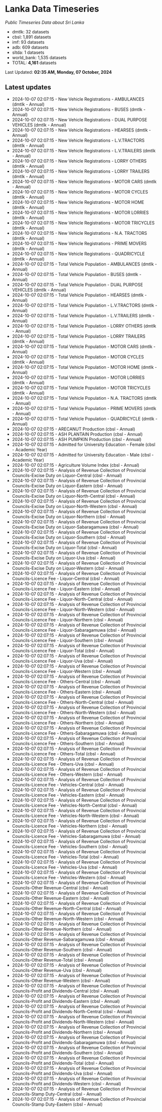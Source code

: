 # Lanka Data Timeseries
*Public Timeseries Data about Sri Lanka*

* dmtlk: 32 datasets
* cbsl: 1,891 datasets
* imf: 93 datasets
* adb: 609 datasets
* sltda: 1 datasets
* world_bank: 1,535 datasets
* TOTAL: **4,161** datasets

Last Updated: **02:35 AM, Monday, 07 October, 2024**

## Latest updates

* 2024-10-07 02:07:15 - New Vehicle Registrations - AMBULANCES (dmtlk - Annual)
* 2024-10-07 02:07:15 - New Vehicle Registrations - BUSES (dmtlk - Annual)
* 2024-10-07 02:07:15 - New Vehicle Registrations - DUAL PURPOSE VEHICLES (dmtlk - Annual)
* 2024-10-07 02:07:15 - New Vehicle Registrations - HEARSES (dmtlk - Annual)
* 2024-10-07 02:07:15 - New Vehicle Registrations - L.V.TRACTORS (dmtlk - Annual)
* 2024-10-07 02:07:15 - New Vehicle Registrations - L.V.TRAILERS (dmtlk - Annual)
* 2024-10-07 02:07:15 - New Vehicle Registrations - LORRY OTHERS (dmtlk - Annual)
* 2024-10-07 02:07:15 - New Vehicle Registrations - LORRY TRAILERS (dmtlk - Annual)
* 2024-10-07 02:07:15 - New Vehicle Registrations - MOTOR CARS (dmtlk - Annual)
* 2024-10-07 02:07:15 - New Vehicle Registrations - MOTOR CYCLES (dmtlk - Annual)
* 2024-10-07 02:07:15 - New Vehicle Registrations - MOTOR HOME (dmtlk - Annual)
* 2024-10-07 02:07:15 - New Vehicle Registrations - MOTOR LORRIES (dmtlk - Annual)
* 2024-10-07 02:07:15 - New Vehicle Registrations - MOTOR TRICYCLES (dmtlk - Annual)
* 2024-10-07 02:07:15 - New Vehicle Registrations - N.A. TRACTORS (dmtlk - Annual)
* 2024-10-07 02:07:15 - New Vehicle Registrations - PRIME MOVERS (dmtlk - Annual)
* 2024-10-07 02:07:15 - New Vehicle Registrations - QUADRICYCLE (dmtlk - Annual)
* 2024-10-07 02:07:15 - Total Vehicle Population - AMBULANCES (dmtlk - Annual)
* 2024-10-07 02:07:15 - Total Vehicle Population - BUSES (dmtlk - Annual)
* 2024-10-07 02:07:15 - Total Vehicle Population - DUAL PURPOSE VEHICLES (dmtlk - Annual)
* 2024-10-07 02:07:15 - Total Vehicle Population - HEARSES (dmtlk - Annual)
* 2024-10-07 02:07:15 - Total Vehicle Population - L.V.TRACTORS (dmtlk - Annual)
* 2024-10-07 02:07:15 - Total Vehicle Population - L.V.TRAILERS (dmtlk - Annual)
* 2024-10-07 02:07:15 - Total Vehicle Population - LORRY OTHERS (dmtlk - Annual)
* 2024-10-07 02:07:15 - Total Vehicle Population - LORRY TRAILERS (dmtlk - Annual)
* 2024-10-07 02:07:15 - Total Vehicle Population - MOTOR CARS (dmtlk - Annual)
* 2024-10-07 02:07:15 - Total Vehicle Population - MOTOR CYCLES (dmtlk - Annual)
* 2024-10-07 02:07:15 - Total Vehicle Population - MOTOR HOME (dmtlk - Annual)
* 2024-10-07 02:07:15 - Total Vehicle Population - MOTOR LORRIES (dmtlk - Annual)
* 2024-10-07 02:07:15 - Total Vehicle Population - MOTOR TRICYCLES (dmtlk - Annual)
* 2024-10-07 02:07:15 - Total Vehicle Population - N.A. TRACTORS (dmtlk - Annual)
* 2024-10-07 02:07:15 - Total Vehicle Population - PRIME MOVERS (dmtlk - Annual)
* 2024-10-07 02:07:15 - Total Vehicle Population - QUADRICYCLE (dmtlk - Annual)
* 2024-10-07 02:07:15 - ARECANUT Production (cbsl - Annual)
* 2024-10-07 02:07:15 - ASH PLANTAIN Production (cbsl - Annual)
* 2024-10-07 02:07:15 - ASH PUMPKIN Production (cbsl - Annual)
* 2024-10-07 02:07:15 - Admitted for University Education - Female (cbsl - Academic Year)
* 2024-10-07 02:07:15 - Admitted for University Education - Male (cbsl - Academic Year)
* 2024-10-07 02:07:15 - Agriculture Volume Index (cbsl - Annual)
* 2024-10-07 02:07:15 - Analysis of Revenue Collection of Provincial Councils-Excise Duty on Liquor-Central (cbsl - Annual)
* 2024-10-07 02:07:15 - Analysis of Revenue Collection of Provincial Councils-Excise Duty on Liquor-Eastern (cbsl - Annual)
* 2024-10-07 02:07:15 - Analysis of Revenue Collection of Provincial Councils-Excise Duty on Liquor-North-Central (cbsl - Annual)
* 2024-10-07 02:07:15 - Analysis of Revenue Collection of Provincial Councils-Excise Duty on Liquor-North-Western (cbsl - Annual)
* 2024-10-07 02:07:15 - Analysis of Revenue Collection of Provincial Councils-Excise Duty on Liquor-Northern (cbsl - Annual)
* 2024-10-07 02:07:15 - Analysis of Revenue Collection of Provincial Councils-Excise Duty on Liquor-Sabaragamuwa (cbsl - Annual)
* 2024-10-07 02:07:15 - Analysis of Revenue Collection of Provincial Councils-Excise Duty on Liquor-Southern (cbsl - Annual)
* 2024-10-07 02:07:15 - Analysis of Revenue Collection of Provincial Councils-Excise Duty on Liquor-Total (cbsl - Annual)
* 2024-10-07 02:07:15 - Analysis of Revenue Collection of Provincial Councils-Excise Duty on Liquor-Uva (cbsl - Annual)
* 2024-10-07 02:07:15 - Analysis of Revenue Collection of Provincial Councils-Excise Duty on Liquor-Western (cbsl - Annual)
* 2024-10-07 02:07:15 - Analysis of Revenue Collection of Provincial Councils-Licence Fee - Liquor-Central (cbsl - Annual)
* 2024-10-07 02:07:15 - Analysis of Revenue Collection of Provincial Councils-Licence Fee - Liquor-Eastern (cbsl - Annual)
* 2024-10-07 02:07:15 - Analysis of Revenue Collection of Provincial Councils-Licence Fee - Liquor-North-Central (cbsl - Annual)
* 2024-10-07 02:07:15 - Analysis of Revenue Collection of Provincial Councils-Licence Fee - Liquor-North-Western (cbsl - Annual)
* 2024-10-07 02:07:15 - Analysis of Revenue Collection of Provincial Councils-Licence Fee - Liquor-Northern (cbsl - Annual)
* 2024-10-07 02:07:15 - Analysis of Revenue Collection of Provincial Councils-Licence Fee - Liquor-Sabaragamuwa (cbsl - Annual)
* 2024-10-07 02:07:15 - Analysis of Revenue Collection of Provincial Councils-Licence Fee - Liquor-Southern (cbsl - Annual)
* 2024-10-07 02:07:15 - Analysis of Revenue Collection of Provincial Councils-Licence Fee - Liquor-Total (cbsl - Annual)
* 2024-10-07 02:07:15 - Analysis of Revenue Collection of Provincial Councils-Licence Fee - Liquor-Uva (cbsl - Annual)
* 2024-10-07 02:07:15 - Analysis of Revenue Collection of Provincial Councils-Licence Fee - Liquor-Western (cbsl - Annual)
* 2024-10-07 02:07:15 - Analysis of Revenue Collection of Provincial Councils-Licence Fee - Others-Central (cbsl - Annual)
* 2024-10-07 02:07:15 - Analysis of Revenue Collection of Provincial Councils-Licence Fee - Others-Eastern (cbsl - Annual)
* 2024-10-07 02:07:15 - Analysis of Revenue Collection of Provincial Councils-Licence Fee - Others-North-Central (cbsl - Annual)
* 2024-10-07 02:07:15 - Analysis of Revenue Collection of Provincial Councils-Licence Fee - Others-North-Western (cbsl - Annual)
* 2024-10-07 02:07:15 - Analysis of Revenue Collection of Provincial Councils-Licence Fee - Others-Northern (cbsl - Annual)
* 2024-10-07 02:07:15 - Analysis of Revenue Collection of Provincial Councils-Licence Fee - Others-Sabaragamuwa (cbsl - Annual)
* 2024-10-07 02:07:15 - Analysis of Revenue Collection of Provincial Councils-Licence Fee - Others-Southern (cbsl - Annual)
* 2024-10-07 02:07:15 - Analysis of Revenue Collection of Provincial Councils-Licence Fee - Others-Total (cbsl - Annual)
* 2024-10-07 02:07:15 - Analysis of Revenue Collection of Provincial Councils-Licence Fee - Others-Uva (cbsl - Annual)
* 2024-10-07 02:07:15 - Analysis of Revenue Collection of Provincial Councils-Licence Fee - Others-Western (cbsl - Annual)
* 2024-10-07 02:07:15 - Analysis of Revenue Collection of Provincial Councils-Licence Fee - Vehicles-Central (cbsl - Annual)
* 2024-10-07 02:07:15 - Analysis of Revenue Collection of Provincial Councils-Licence Fee - Vehicles-Eastern (cbsl - Annual)
* 2024-10-07 02:07:15 - Analysis of Revenue Collection of Provincial Councils-Licence Fee - Vehicles-North-Central (cbsl - Annual)
* 2024-10-07 02:07:15 - Analysis of Revenue Collection of Provincial Councils-Licence Fee - Vehicles-North-Western (cbsl - Annual)
* 2024-10-07 02:07:15 - Analysis of Revenue Collection of Provincial Councils-Licence Fee - Vehicles-Northern (cbsl - Annual)
* 2024-10-07 02:07:15 - Analysis of Revenue Collection of Provincial Councils-Licence Fee - Vehicles-Sabaragamuwa (cbsl - Annual)
* 2024-10-07 02:07:15 - Analysis of Revenue Collection of Provincial Councils-Licence Fee - Vehicles-Southern (cbsl - Annual)
* 2024-10-07 02:07:15 - Analysis of Revenue Collection of Provincial Councils-Licence Fee - Vehicles-Total (cbsl - Annual)
* 2024-10-07 02:07:15 - Analysis of Revenue Collection of Provincial Councils-Licence Fee - Vehicles-Uva (cbsl - Annual)
* 2024-10-07 02:07:15 - Analysis of Revenue Collection of Provincial Councils-Licence Fee - Vehicles-Western (cbsl - Annual)
* 2024-10-07 02:07:15 - Analysis of Revenue Collection of Provincial Councils-Other Revenue-Central (cbsl - Annual)
* 2024-10-07 02:07:15 - Analysis of Revenue Collection of Provincial Councils-Other Revenue-Eastern (cbsl - Annual)
* 2024-10-07 02:07:15 - Analysis of Revenue Collection of Provincial Councils-Other Revenue-North-Central (cbsl - Annual)
* 2024-10-07 02:07:15 - Analysis of Revenue Collection of Provincial Councils-Other Revenue-North-Western (cbsl - Annual)
* 2024-10-07 02:07:15 - Analysis of Revenue Collection of Provincial Councils-Other Revenue-Northern (cbsl - Annual)
* 2024-10-07 02:07:15 - Analysis of Revenue Collection of Provincial Councils-Other Revenue-Sabaragamuwa (cbsl - Annual)
* 2024-10-07 02:07:15 - Analysis of Revenue Collection of Provincial Councils-Other Revenue-Southern (cbsl - Annual)
* 2024-10-07 02:07:15 - Analysis of Revenue Collection of Provincial Councils-Other Revenue-Total (cbsl - Annual)
* 2024-10-07 02:07:15 - Analysis of Revenue Collection of Provincial Councils-Other Revenue-Uva (cbsl - Annual)
* 2024-10-07 02:07:15 - Analysis of Revenue Collection of Provincial Councils-Other Revenue-Western (cbsl - Annual)
* 2024-10-07 02:07:15 - Analysis of Revenue Collection of Provincial Councils-Profit and Dividends-Central (cbsl - Annual)
* 2024-10-07 02:07:15 - Analysis of Revenue Collection of Provincial Councils-Profit and Dividends-Eastern (cbsl - Annual)
* 2024-10-07 02:07:15 - Analysis of Revenue Collection of Provincial Councils-Profit and Dividends-North-Central (cbsl - Annual)
* 2024-10-07 02:07:15 - Analysis of Revenue Collection of Provincial Councils-Profit and Dividends-North-Western (cbsl - Annual)
* 2024-10-07 02:07:15 - Analysis of Revenue Collection of Provincial Councils-Profit and Dividends-Northern (cbsl - Annual)
* 2024-10-07 02:07:15 - Analysis of Revenue Collection of Provincial Councils-Profit and Dividends-Sabaragamuwa (cbsl - Annual)
* 2024-10-07 02:07:15 - Analysis of Revenue Collection of Provincial Councils-Profit and Dividends-Southern (cbsl - Annual)
* 2024-10-07 02:07:15 - Analysis of Revenue Collection of Provincial Councils-Profit and Dividends-Total (cbsl - Annual)
* 2024-10-07 02:07:15 - Analysis of Revenue Collection of Provincial Councils-Profit and Dividends-Uva (cbsl - Annual)
* 2024-10-07 02:07:15 - Analysis of Revenue Collection of Provincial Councils-Profit and Dividends-Western (cbsl - Annual)
* 2024-10-07 02:07:15 - Analysis of Revenue Collection of Provincial Councils-Stamp Duty-Central (cbsl - Annual)
* 2024-10-07 02:07:15 - Analysis of Revenue Collection of Provincial Councils-Stamp Duty-Eastern (cbsl - Annual)